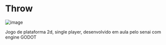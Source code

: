 # Throw

![image](https://github.com/user-attachments/assets/66a192f0-441d-403a-9466-06a1dad4327c)

Jogo de plataforma 2d, single player, desenvolvido em aula pelo senai com engine GODOT


